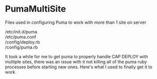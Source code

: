 PumaMultiSite
===============

Files used in configuring Puma to work with more than 1 site on server

/etc/init.d/puma  
/etc/puma.conf  
<rails site>/config/deploy.rb  
<rails site>/config/puma.rb

It took a while for me to get puma to properly handle CAP DEPLOY with multiple sites, there was an issue with it not killing all of the puma ruby processes before starting new ones. Here's what I used to finally get it to work.
